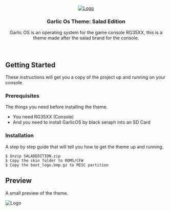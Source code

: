 <br />
<p align="center">
  <a href="https://github.com/OugiFormula/GarlicOSaladEdition/">
    <img src="https://cdn.discordapp.com/attachments/864908713524330527/1079060560752156672/boot_logo.bmp" alt="Logo">
  </a>

  <h3 align="center">Garlic Os Theme: Salad Edition</h3>

  <p align="center">
    Garlic OS is an operating system for the game console RG35XX, this is a theme made after the salad brand for the console.
    <br />
    <br />
    <br />
  </p>
</p>

## Getting Started

These instructions will get you a copy of the project up and running on your console.

### Prerequisites

The things you need before installing the theme.

* You need RG35XX (Console)
* And you need to install GarlicOS by black seraph into an SD Card

### Installation

A step by step guide that will tell you how to get the theme up and running.

```
$ Unzip SALADEDITION.zip
$ Copy the skin folder to ROMS/CFW
$ Copy the boot_logo.bmp.gz to MISC partition
```

## Preview

A small preview of the theme.

<img src="https://cdn.discordapp.com/attachments/796879873914044486/1079056706778181683/preview.png" alt="Logo">

